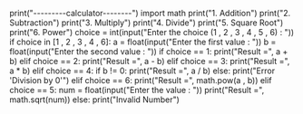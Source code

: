 

print("---------calculator--------")
import math
print("1. Addition")
print("2. Subtraction")
print("3. Multiply")
print("4. Divide")
print("5. Square Root")
print("6. Power")
choice = int(input("Enter the choice (1 , 2 , 3 , 4 , 5 , 6) : "))
if choice in [1 , 2 , 3 , 4 , 6]:
    a = float(input("Enter the first value : "))
    b = float(input("Enter the second value : "))
    if choice == 1:
        print("Result =", a + b)
    elif choice == 2:
        print("Result =", a - b)
    elif choice == 3:
        print("Result =", a * b)
    elif choice == 4:
        if b != 0:
            print("Result =", a / b)
        else:
            print("Error 'Division by 0'")
    elif choice == 6:
        print("Result =", math.pow(a , b))
elif choice == 5:
    num = float(input("Enter the value : "))
    print("Result =", math.sqrt(num))
else:
    print("Invalid Number")
